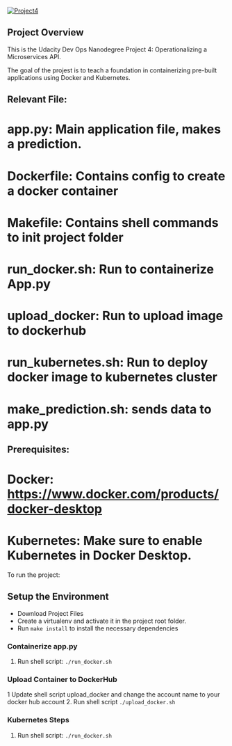 [![Project4](https://circleci.com/gh/Fontaineconsult/-UCDOEND_Project4.svg?style=svg)](<LINK>)

## Project Overview

This is the Udacity Dev Ops Nanodegree Project 4: Operationalizing a Microservices API.

The goal of the projest is to teach a foundation in containerizing pre-built applications using Docker and Kubernetes. 


## Relevant File:
# app.py: Main application file, makes a prediction.
# Dockerfile: Contains config to create a docker container
# Makefile: Contains shell commands to init project folder
# run_docker.sh: Run to containerize App.py
# upload_docker: Run to upload image to dockerhub
# run_kubernetes.sh: Run to deploy docker image to kubernetes cluster
# make_prediction.sh: sends data to app.py



## Prerequisites:
  # Docker: https://www.docker.com/products/docker-desktop
  # Kubernetes: Make sure to enable Kubernetes in Docker Desktop.

To run the project:

## Setup the Environment
* Download Project Files
* Create a virtualenv and activate it in the project root folder.
* Run `make install` to install the necessary dependencies

### Containerize app.py 

1. Run shell script:  `./run_docker.sh`

### Upload Container to DockerHub
1  Update shell script upload_docker and change the account name to your docker hub account
2. Run shell script `./upload_docker.sh`


### Kubernetes Steps

1. Run shell script:  `./run_docker.sh`
